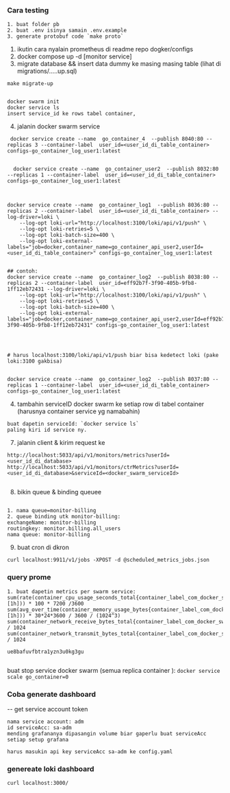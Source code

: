 
### Cara testing
```
1. buat folder pb
2. buat .env isinya samain .env.example
3. generate protobuf code `make proto`

```


1. ikutin cara nyalain prometheus di readme repo dogker/configs
2. docker compose up -d [monitor service]
3. migrate database && insert data dummy ke masing masing table (lihat di migrations/.....up.sql)
```
make migrate-up
```
```

docker swarm init
docker service ls
insert service_id ke rows tabel container,
```
4.  jalanin docker swarm service
```
 docker service create --name  go_container_4  --publish 8040:80 --replicas 3 --container-label  user_id=<user_id_di_table_container>     configs-go_container_log_user1:latest


  docker service create --name  go_container_user2  --publish 8032:80 --replicas 1 --container-label  user_id=<user_id_di_table_container>    configs-go_container_log_user1:latest



docker service create --name  go_container_log1  --publish 8036:80 --replicas 2 --container-label  user_id=<user_id_di_table_container> --log-driver=loki \
    --log-opt loki-url="http://localhost:3100/loki/api/v1/push" \
    --log-opt loki-retries=5 \
    --log-opt loki-batch-size=400 \
    --log-opt loki-external-labels="job=docker,container_name=go_container_api_user2,userId=<user_id_di_table_container>" configs-go_container_log_user1:latest 


## contoh:
docker service create --name  go_container_log2  --publish 8038:80 --replicas 2 --container-label  user_id=eff92b7f-3f90-405b-9fb8-1ff12eb72431 --log-driver=loki \
    --log-opt loki-url="http://localhost:3100/loki/api/v1/push" \
    --log-opt loki-retries=5 \
    --log-opt loki-batch-size=400 \
    --log-opt loki-external-labels="job=docker,container_name=go_container_api_user2,userId=eff92b7f-3f90-405b-9fb8-1ff12eb72431" configs-go_container_log_user1:latest 




# harus localhost:3100/loki/api/v1/push biar bisa kedetect loki (pake loki:3100 gakbisa)


docker service create --name  go_container_log2  --publish 8037:80 --replicas 1 --container-label  user_id=<user_id_di_table_container>    configs-go_container_log_user1:latest 

```


4. tambahin serviceID docker swarm ke setiap row di tabel container (harusnya container service yg namabahin)
```
buat dapetin serviceId: `docker service ls`
paling kiri id service ny.
```


<!-- 6. go run app/main.go -->
7. jalanin client & kirim request ke
```
http://localhost:5033/api/v1/monitors/metrics?userId=<user_id_di_database>
http://localhost:5033/api/v1/monitors/ctrMetrics?userId=<user_id_di_database>&serviceId=<docker_swarm_serviceId>


```


8. bikin queue  & binding queuee

```

1. nama queue=monitor-billing
2. queue binding utk monitor-billing:
exchangeName: monitor-billing
routingkey: monitor.billing.all_users
nama queue: monitor-billing

```

9. buat cron di dkron
```
curl localhost:9911/v1/jobs -XPOST -d @scheduled_metrics_jobs.json
```




### query prome
```
1. buat dapetin metrics per swarm service:
sum(rate(container_cpu_usage_seconds_total{container_label_com_docker_swarm_service_id=~"swarmServiceId"}[1h])) * 100 * 7200 /3600
sum(avg_over_time(container_memory_usage_bytes{container_label_com_docker_swarm_service_id=~"swarmServiceId"}[1h])) * 30*24*3600 / 3600 / (1024^3)
sum(container_network_receive_bytes_total{container_label_com_docker_swarm_service_id=~"swarmServiceId"}) / 1024
sum(container_network_transmit_bytes_total{container_label_com_docker_swarm_service_id=~"swarmServiceId"}) / 1024

ue8bafuvfbtra1yzn3u0kg3gu


```

buat stop service docker swarm (semua replica container ): `docker service scale go_container=0`


### Coba generate dashboard

-- get service account token
```
nama service account: adm
id serviceAcc: sa-adm
mending grafananya dipasangin volume biar gaperlu buat serviceAcc setiap setup grafana

harus masukin api key serviceAcc sa-adm ke config.yaml
```


### genereate loki dashboard

```
curl localhost:3000/

```
